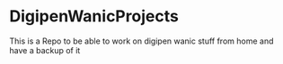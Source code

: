 # DigipenWanicProjects
This is a Repo to be able to work on digipen wanic stuff from home and have a backup of it
